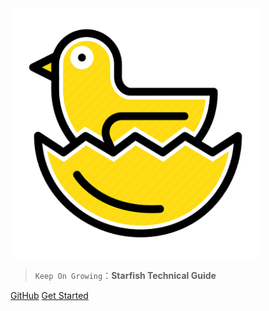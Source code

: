 

<img src="_media/icon.png"  width="400" />


> `Keep On Growing`：**Starfish Technical Guide**

[GitHub](https://github.com/Jstarfish/Technical-Learning)
[Get Started](#lazyegg)

